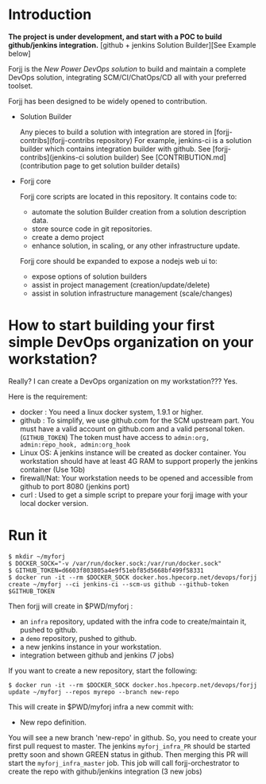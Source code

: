 # Introduction

**The project is under development, and start with a POC to build github/jenkins integration.**
[github + jenkins Solution Builder][See Example below]

Forjj is the *New Power DevOps solution* to build and maintain a complete DevOps solution, integrating SCM/CI/ChatOps/CD all with 
your preferred toolset.

Forjj has been designed to be widely opened to contribution. 

- Solution Builder

  Any pieces to build a solution with integration are stored in [forjj-contribs](forjj-contribs repository)
  For example, jenkins-ci is a solution builder which contains integration builder with github. See [forjj-contribs](jenkins-ci solution builder)
  See [CONTRIBUTION.md](contribution page to get solution builder details)

- Forjj core

  Forjj core scripts are located in this repository. It contains code to:
  
  - automate the solution Builder creation from a solution description data.
  - store source code in git repositories.
  - create a demo project
  - enhance solution, in scaling, or any other infrastructure update.

  Forjj core should be expanded to expose a nodejs web ui to:

  - expose options of solution builders
  - assist in project management (creation/update/delete)
  - assist in solution infrastructure management (scale/changes)


# How to start building your first simple DevOps organization on your workstation?

Really? I can create a DevOps organization on my workstation??? Yes. 

Here is the requirement:

- docker : You need a linux docker system, 1.9.1 or higher.
- github : To simplify, we use github.com for the SCM upstream part. You must have a valid account on github.com and a valid personal token. (`GITHUB_TOKEN`)
  The token must have access to `admin:org, admin:repo_hook, admin:org_hook`
- Linux OS: A jenkins instance will be created as docker container. You workstation should have at least 4G RAM to support properly the jenkins container (Use 1Gb)
- firewall/Nat: Your workstation needs to be opened and accessible from github to port 8080 (jenkins port)
- curl : Used to get a simple script to prepare your forjj image with your local docker version.

# Run it

    $ mkdir ~/myforj
    $ DOCKER_SOCK="-v /var/run/docker.sock:/var/run/docker.sock"
    $ GITHUB_TOKEN=d6603f803805a4e9f51ebf85d5668bf499f58331
    $ docker run -it --rm $DOCKER_SOCK docker.hos.hpecorp.net/devops/forjj create ~/myforj --ci jenkins-ci --scm-us github --github-token $GITHUB_TOKEN

Then forjj will create in $PWD/myforj :
- an `infra` repository, updated with the infra code to create/maintain it, pushed to github.
- a `demo` repository, pushed to github.
- a new jenkins instance in your workstation.
- integration between github and jenkins (7 jobs)

If you want to create a new repository, start the following:

    $ docker run -it --rm $DOCKER_SOCK docker.hos.hpecorp.net/devops/forjj update ~/myforj --repos myrepo --branch new-repo

This will create in $PWD/myforj infra a new commit with:
- New repo definition.

You will see a new branch 'new-repo' in github. So, you need to create your first pull request to master. 
The jenkins `myforj_infra_PR` should be started pretty soon and shown GREEN status in github.
Then merging this PR will start the `myforj_infra_master` job. This job will call forjj-orchestrator to create the repo with github/jenkins integration (3 new jobs)
